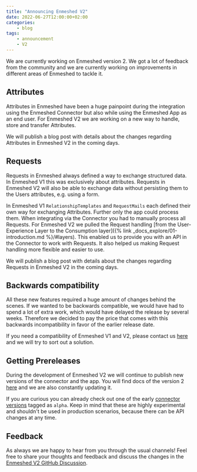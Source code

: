 ```yaml
---
title: "Announcing Enmeshed V2"
date: 2022-06-27T12:00:00+02:00
categories:
    - blog
tags:
    - announcement
    - V2
---
```


We are currently working on Enmeshed version 2. We got a lot of feedback from the community and we are currently working on improvements in different areas of Enmeshed to tackle it.

## Attributes

Attributes in Enmeshed have been a huge painpoint during the integration using the Enmeshed Connector but also while using the Enmeshed App as an end user. For Enmeshed V2 we are working on a new way to handle, store and transfer Attributes.

We will publish a blog post with details about the changes regarding Attributes in Enmeshed V2 in the coming days.

## Requests

Requests in Enmeshed always defined a way to exchange structured data. In Enmeshed V1 this was exclusively about attributes. Requests in Enmeshed V2 will also be able to exchange data without persisting them to the Users attributes, e.g. using a form.

In Enmeshed V1 `RelationshipTemplates` and `RequestMails` each defined their own way for exchanging Attributes. Further only the app could process them. When integrating via the Connector you had to manually process all Requests. For Enmeshed V2 we pulled the Request handling [from the User-Experience Layer to the Consumption layer]({% link _docs_explore/01-introduction.md %}/#layers). This enabled us to provide you with an API in the Connector to work with Requests. It also helped us making Request handling more flexible and easier to use.

We will publish a blog post with details about the changes regarding Requests in Enmeshed V2 in the coming days.

## Backwards compatibility

All these new features required a huge amount of changes behind the scenes. If we wanted to be backwards compatible, we would have had to spend a lot of extra work, which would have delayed the release by several weeks. Therefore we decided to pay the price that comes with this backwards incompatibility in favor of the earlier release date.

If you need a compatibility of Enmeshed V1 and V2, please contact us [here](https://www.js-soft.com/enmeshed/) and we will try to sort out a solution.

## Getting Prereleases

During the development of Enmeshed V2 we will continue to publish new versions of the connector and the app. You will find docs of the version 2 [here](https://enmeshed.eu/versions/2.0.0) and we are also constantly updating it.

If you are curious you can already check out one of the early [connector versions](https://github.com/nmshd/cns-connector/pkgs/container/connector/versions) tagged as `alpha`. Keep in mind that these are highly experimental and shouldn't be used in production scenarios, because there can be API changes at any time.

## Feedback

As always we are happy to hear from you through the usual channels! Feel free to share your thoughts and feedback and discuss the changes in the [Enmeshed V2 GitHub Discussion](https://github.com/nmshd/feedback/discussions/17).
